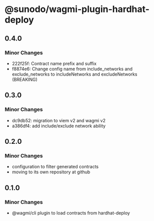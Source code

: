 # @sunodo/wagmi-plugin-hardhat-deploy

## 0.4.0

### Minor Changes

-   222f25f: Contract name prefix and suffix
-   f8874e6: Change config name from include_networks and exclude_networks to includeNetworks and excludeNetworks (BREAKING)

## 0.3.0

### Minor Changes

-   dc9db52: migration to viem v2 and wagmi v2
-   a386df4: add include/exclude network ability

## 0.2.0

### Minor Changes

-   configuration to filter generated contracts
-   moving to its own repository at github

## 0.1.0

### Minor Changes

-   @wagmi/cli plugin to load contracts from hardhat-deploy

